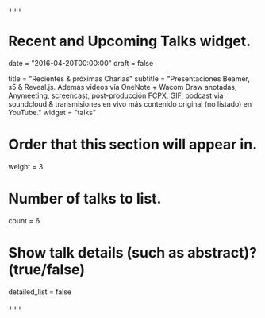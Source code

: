 +++
# Recent and Upcoming Talks widget.

date = "2016-04-20T00:00:00"
draft = false

title = "Recientes & próximas Charlas"
subtitle = "Presentaciones Beamer, s5 & Reveal.js. Además videos vía OneNote + Wacom Draw anotadas, Anymeeting, screencast, post-producción FCPX, GIF, podcast via soundcloud & transmisiones en vivo más contenido original (no listado) en YouTube."
widget = "talks"

# Order that this section will appear in.
weight = 3

# Number of talks to list.
count = 6

# Show talk details (such as abstract)? (true/false)
detailed_list = false

+++


